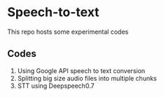 # Speech-to-text
This repo hosts some experimental codes 
## Codes
1. Using Google API speech to text conversion 
2. Splitting big size audio files into multiple chunks
3. STT using Deepspeech0.7 
